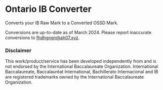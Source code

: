 # Ontario IB Converter
Converts your IB Raw Mark to a Converted OSSD Mark.

Conversions are up-to-date as of March 2024. Please report inaccurate conversions to fhdhgngn@ah07.xyz.

### Disclaimer

This work/product/service has been developed independently from and is not endorsed by the International Baccalaureate Organization. International Baccalaureate, Baccalauréat International, Bachillerato Internacional and IB are registered trademarks owned by the International Baccalaureate Organization.
